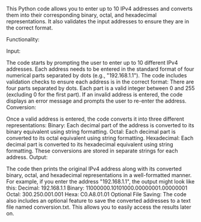 This Python code allows you to enter up to 10 IPv4 addresses and converts them into their corresponding binary, octal, and hexadecimal representations. It also validates the input addresses to ensure they are in the correct format.

Functionality:

Input:

The code starts by prompting the user to enter up to 10 different IPv4 addresses.
Each address needs to be entered in the standard format of four numerical parts separated by dots (e.g., "192.168.1.1").
The code includes validation checks to ensure each address is in the correct format:
There are four parts separated by dots.
Each part is a valid integer between 0 and 255 (excluding 0 for the first part).
If an invalid address is entered, the code displays an error message and prompts the user to re-enter the address.
Conversion:

Once a valid address is entered, the code converts it into three different representations:
Binary: Each decimal part of the address is converted to its binary equivalent using string formatting.
Octal: Each decimal part is converted to its octal equivalent using string formatting.
Hexadecimal: Each decimal part is converted to its hexadecimal equivalent using string formatting.
These conversions are stored in separate strings for each address.
Output:

The code then prints the original IPv4 address along with its converted binary, octal, and hexadecimal representations in a well-formatted manner.
For example, if you enter the address "192.168.1.1", the output might look like this:
Decimal: 192.168.1.1
Binary: 11000000.10101000.00000001.00000001
Octal: 300.250.001.001
Hexa: C0.A8.01.01
Optional File Saving:
The code also includes an optional feature to save the converted addresses to a text file named conversion.txt. This allows you to easily access the results later on.
